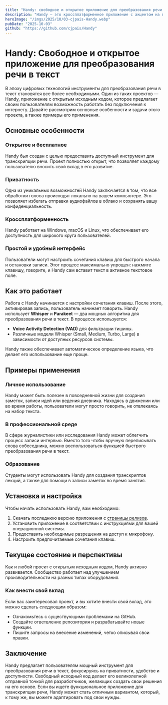 ```yaml
---
title: "Handy: свободное и открытое приложение для преобразования речи в текст"
description: "Handy — это кроссплатформенное приложение с акцентом на приватность и простоту использования, которое позволяет преобразовывать речь в текст полностью офлайн."
heroImage: "/imgs/2025/10/03-cjpais-Handy.webp"
pubDate: "2025-10-03"
github: "https://github.com/cjpais/Handy"
---
```


# Handy: Свободное и открытое приложение для преобразования речи в текст

В эпоху цифровых технологий инструменты для преобразования речи в текст становятся все более необходимыми. Один из таких проектов — Handy, приложение с открытым исходным кодом, которое предлагает своим пользователям возможность работать без подключения к интернету. Давайте рассмотрим основные особенности и задачи этого проекта, а также примеры его применения.

## Основные особенности

### Открытое и бесплатное

Handy был создан с целью предоставить доступный инструмент для транскрипции речи. Проект полностью открыт, что позволяет каждому пользователю вносить свой вклад в его развитие.

### Приватность

Одна из уникальных возможностей Handy заключается в том, что все обработки голоса происходят локально на вашем компьютере. Это позволяет избегать отправки аудиофайлов в облако и сохранять вашу конфиденциальность.

### Кроссплатформенность

Handy работает на Windows, macOS и Linux, что обеспечивает его доступность для широкого круга пользователей.

### Простой и удобный интерфейс

Пользователи могут настроить сочетания клавиш для быстрого начала и остановки записи. Этот процесс максимально упрощен: нажмите клавишу, говорите, и Handy сам вставит текст в активное текстовое поле.

## Как это работает

Работа с Handy начинается с настройки сочетания клавиш. После этого, активировав запись, пользователь начинает говорить. Handy использует **Whisper** и **Parakeet** — два мощных алгоритма для преобразования речи в текст. В процессе используется:

- **Voice Activity Detection (VAD)** для фильтрации тишины.
- Различные модели Whisper (Small, Medium, Turbo, Large) в зависимости от доступных ресурсов системы.

Handy также обеспечивает автоматическое определение языка, что делает его использование еще проще.

## Примеры применения

### Личное использование

Handy может быть полезен в повседневной жизни для создания заметок, записи идей или ведения дневника. Находясь в движении или во время работы, пользователи могут просто говорить, не отвлекаясь на набор текста.

### В профессиональной среде

В сфере журналистики или исследования Handy может облегчить процесс записи интервью. Вместо того чтобы вручную переписывать слова собеседника, можно воспользоваться функцией быстрого преобразования речи в текст.

### Образование

Студенты могут использовать Handy для создания транскриптов лекций, а также для помощи в записи заметок во время занятия.

## Установка и настройка

Чтобы начать использовать Handy, вам необходимо:

1. Скачать последнюю версию приложения с [страницы релизов](https://github.com/cjpais/Handy/releases).
2. Установить приложение в соответствии с инструкциями для вашей операционной системы.
3. Предоставить необходимые разрешения на доступ к микрофону.
4. Настроить предпочитаемые сочетания клавиш.

## Текущее состояние и перспективы

Как и любой проект с открытым исходным кодом, Handy активно развивается. Сообщество работает над улучшением производительности на разных типах оборудования.

### Как внести свой вклад

Если вас заинтересовал проект, и вы хотите внести свой вклад, это можно сделать следующим образом:

- Ознакомьтесь с существующими проблемами на GitHub.
- Создайте ответвление репозитория и разрабатывайте новые функции.
- Пишите запросы на внесение изменений, четко описывая свои правки.

## Заключение

Handy предлагает пользователям мощный инструмент для преобразования речи в текст, фокусируясь на приватности, удобстве и доступности. Свободный исходный код делает его великолепной отправной точкой для разработчиков, желающих создать свои решения на его основе. Если вы ищете функциональное приложение для транскрипции речи, Handy может стать отличным вариантом, который, к тому же, вы можете адаптировать под свои нужды.
